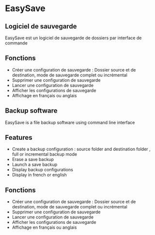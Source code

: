 # EasySave
## Logiciel de sauvegarde

EasySave est un logiciel de sauvegarde de dossiers par interface de commande

## Fonctions

- Créer une configuration de sauvegarde : Dossier source et de destination, mode de sauvegarde complet ou incrémental
- Supprimer une configuration de sauvegarde
- Lancer une configuration de sauvegarde
- Afficher les configurations de sauvegarde
- Affichage en français ou anglais



## Backup software

EasySave is a file backup software using command line interface

## Features

- Create a backup configuration : source folder and destination folder , full or incremental backup mode
- Erase a save backup
- Launch a save backup
- Display backup configurations
- Display in french or english



## Fonctions

- Créer une configuration de sauvegarde : Dossier source et de destination, mode de sauvegarde complet ou incrémental
- Supprimer une configuration de sauvegarde
- Lancer une configuration de sauvegarde
- Afficher les configurations de sauvegarde
- Affichage en français ou anglais
